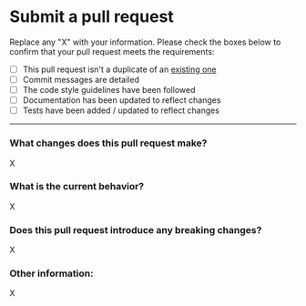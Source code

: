 # Submit a pull request

Replace any "X" with your information. Please check the boxes below to confirm
that your pull request meets the requirements:

- [ ] This pull request isn't a duplicate of an [existing one][1]
- [ ] Commit messages are detailed
- [ ] The code style guidelines have been followed
- [ ] Documentation has been updated to reflect changes
- [ ] Tests have been added / updated to reflect changes

---

### What changes does this pull request make?

X

### What is the current behavior?

X

### Does this pull request introduce any breaking changes?

X

### Other information:

X

[1]: https://github.com/tylucaskelley/courses/pulls

